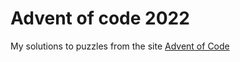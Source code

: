 # Advent of code 2022

My solutions to puzzles from the site [Advent of Code](https://adventofcode.com/)

